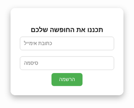 <!DOCTYPE html>
<html lang="en">
<head>
  <meta charset="UTF-8">
  <meta name="viewport" content="width=device-width, initial-scale=1.0">
  <title>My Travel Site</title>
  <style>
    * {
      margin: 0;
      padding: 0;
      box-sizing: border-box;
    }
    body, html {
      height: 100%;
      font-family: Arial, sans-serif;
      overflow-x: hidden;
    }
    .background {
      position: fixed;
      top: 0;
      left: 0;
      width: 100vw;
      height: 100vh;
      background-size: cover;
      background-position: center;
      z-index: -1;
      transition: background-image 1s ease-in-out;
    }
    .content {
      position: relative;
      z-index: 1;
      display: flex;
      flex-direction: column;
      align-items: center;
      justify-content: flex-start;
      padding-top: 80px;
      min-height: 100vh;
    }
    .email-box {
      background: rgba(255, 255, 255, 0.9);
      padding: 30px;
      border-radius: 15px;
      box-shadow: 0 8px 20px rgba(0, 0, 0, 0.3);
      max-width: 400px;
      width: 90%;
      text-align: center;
    }
    .email-box input {
      width: 100%;
      padding: 12px;
      margin: 10px 0;
      border-radius: 8px;
      border: 1px solid #ccc;
      font-size: 16px;
    }
    .email-box button {
      padding: 12px 24px;
      font-size: 16px;
      background-color: #4CAF50;
      color: white;
      border: none;
      border-radius: 8px;
      cursor: pointer;
    }
    /* עיצוב הריבוע הירוק - מודרני וחדשני */
    .promo-box {
      position: fixed;
      top: 30%;
      left: -600px; /* מתחבא בצד שמאל */
      transform: translateY(-50%);
      background: linear-gradient(90deg, #43e97b 0%, #38f9d7 100%);
      color: #fff;
      padding: 30px 40px;
      border-radius: 15px;
      box-shadow: 0 8px 32px rgba(0,0,0,0.2);
      font-size: 1.2rem;
      font-weight: bold;
      z-index: 2;
      transition: left 0.7s cubic-bezier(.68,-0.55,.27,1.55), box-shadow 0.4s;
      width: 500px;
      max-width: 90%;
      text-align: center;
      letter-spacing: 1px;
    }
    .promo-box.show {
      left: calc(50% - 250px); /* ממרכז אותו */
      box-shadow: 0 12px 40px 0 rgba(0,0,0,0.3);
    }
    @media (max-width: 600px) {
      .promo-box {
        width: 90%;
        left: -100%;
        padding: 20px;
        font-size: 1rem;
      }
      .promo-box.show {
        left: 5%;
        transform: translateY(-50%);
      }
    }
  </style>
</head>
<body>
  <div class="background" id="background"></div>

  <div class="content">
    <div class="email-box">
      <h2>תכננו את החופשה שלכם</h2>
      <input type="email" placeholder="כתובת אימייל">
      <input type="password" placeholder="סיסמה">
      <button>הרשמה</button>
    </div>
  </div>

  <div class="promo-box" id="promoBox">
    <p>היי! רוצים לתכנן את החופשה המושלמת שלכם אבל לא יודעים איך? הירשמו ונמצא עבורכם את החופשה הכי טובה וזולה עבורכם!</p>
  </div>

  <script>
    const images = [
      'https://images.unsplash.com/photo-1507525428034-b723cf961d3e',
      'https://images.unsplash.com/photo-1506744038136-46273834b3fb',
      'https://images.unsplash.com/photo-1505761671935-60b3a7427bad',
      'https://images.unsplash.com/photo-1493558103817-58b2924bce98',
      'https://images.unsplash.com/photo-1470770841072-f978cf4d019e',
      'https://images.unsplash.com/photo-1469474968028-56623f02e42e',
      'https://images.unsplash.com/photo-1483683804023-6ccdb62f86ef',
      'https://images.unsplash.com/photo-1482192596544-9eb780fc7f66',
      'https://images.unsplash.com/photo-1447752875215-b2761acb3c5d',
      'https://images.unsplash.com/photo-1500530855697-b586d89ba3ee'
    ];

    const background = document.getElementById('background');
    let current = 0;
    background.style.backgroundImage = `url('${images[current]}')`;

    setInterval(() => {
      current = (current + 1) % images.length;
      background.style.backgroundImage = `url('${images[current]}')`;
    }, 5000);

    window.addEventListener('scroll', () => {
      const promo = document.getElementById('promoBox');
      if (window.scrollY > 100) {
        promo.classList.add('show');
      }
    });
  </script>
</body>
</html>

